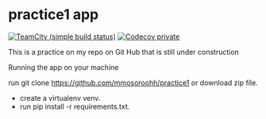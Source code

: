 # practice1 app
[![TeamCity (simple build status)](https://img.shields.io/teamcity/http/teamcity.jetbrains.com/s/bt345.svg)]() [![Codecov private](https://img.shields.io/codecov/c/github/codecov/example-python.svg)]()

This is a practice on my repo on Git Hub that is still under construction



Running the app on your machine

run git clone https://github.com/mmosoroohh/practice1 or download zip file.
- create a virtualenv venv.
- run pip install -r requirements.txt.


